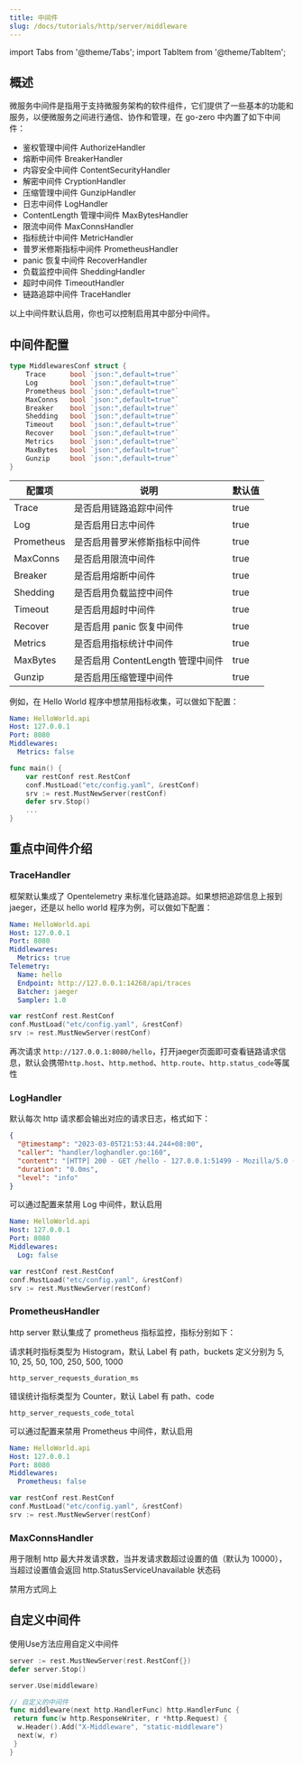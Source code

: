 ```yaml
---
title: 中间件
slug: /docs/tutorials/http/server/middleware
---
```

import Tabs from '@theme/Tabs';
import TabItem from '@theme/TabItem';

## 概述

微服务中间件是指用于支持微服务架构的软件组件，它们提供了一些基本的功能和服务，以便微服务之间进行通信、协作和管理，在 go-zero 中内置了如下中间件：

- 鉴权管理中间件 AuthorizeHandler
- 熔断中间件 BreakerHandler
- 内容安全中间件 ContentSecurityHandler
- 解密中间件 CryptionHandler
- 压缩管理中间件 GunzipHandler
- 日志中间件 LogHandler
- ContentLength 管理中间件 MaxBytesHandler
- 限流中间件 MaxConnsHandler
- 指标统计中间件 MetricHandler
- 普罗米修斯指标中间件 PrometheusHandler
- panic 恢复中间件 RecoverHandler
- 负载监控中间件 SheddingHandler
- 超时中间件 TimeoutHandler
- 链路追踪中间件 TraceHandler

以上中间件默认启用，你也可以控制启用其中部分中间件。

## 中间件配置

```go
type MiddlewaresConf struct {
    Trace      bool `json:",default=true"`
    Log        bool `json:",default=true"`
    Prometheus bool `json:",default=true"`
    MaxConns   bool `json:",default=true"`
    Breaker    bool `json:",default=true"`
    Shedding   bool `json:",default=true"`
    Timeout    bool `json:",default=true"`
    Recover    bool `json:",default=true"`
    Metrics    bool `json:",default=true"`
    MaxBytes   bool `json:",default=true"`
    Gunzip     bool `json:",default=true"`
}
```

| 配置项     | 说明                              | 默认值 |
| ---------- | --------------------------------- | ------ |
| Trace      | 是否启用链路追踪中间件            | true   |
| Log        | 是否启用日志中间件                | true   |
| Prometheus | 是否启用普罗米修斯指标中间件      | true   |
| MaxConns   | 是否启用限流中间件                | true   |
| Breaker    | 是否启用熔断中间件                | true   |
| Shedding   | 是否启用负载监控中间件            | true   |
| Timeout    | 是否启用超时中间件                | true   |
| Recover    | 是否启用 panic 恢复中间件         | true   |
| Metrics    | 是否启用指标统计中间件            | true   |
| MaxBytes   | 是否启用 ContentLength 管理中间件 | true   |
| Gunzip     | 是否启用压缩管理中间件            | true   |

例如，在 Hello World 程序中想禁用指标收集，可以做如下配置：

<Tabs>

<TabItem value="etc/config.yaml" label="etc/config.yaml" default>

```yaml
Name: HelloWorld.api
Host: 127.0.0.1
Port: 8080
Middlewares:
  Metrics: false
```

</TabItem>

<TabItem value="main.go" label="main.go" default>

```go
func main() {
    var restConf rest.RestConf
    conf.MustLoad("etc/config.yaml", &restConf)
    srv := rest.MustNewServer(restConf)
    defer srv.Stop()
    ...
}
```

</TabItem>
</Tabs>

## 重点中间件介绍

### TraceHandler

框架默认集成了 Opentelemetry 来标准化链路追踪。如果想把追踪信息上报到 jaeger，还是以 hello world 程序为例，可以做如下配置：

<Tabs>

<TabItem value="etc/config.yaml" label="etc/config.yaml" default>

```yaml
Name: HelloWorld.api
Host: 127.0.0.1
Port: 8080
Middlewares:
  Metrics: true
Telemetry:
  Name: hello
  Endpoint: http://127.0.0.1:14268/api/traces
  Batcher: jaeger
  Sampler: 1.0
```

</TabItem>

<TabItem value="main.go" label="main.go" default>

```go
var restConf rest.RestConf
conf.MustLoad("etc/config.yaml", &restConf)
srv := rest.MustNewServer(restConf)
```

</TabItem>

</Tabs>

再次请求 `http://127.0.0.1:8080/hello`，打开jaeger页面即可查看链路请求信息，默认会携带`http.host`、`http.method`、`http.route`、`http.status_code`等属性

### LogHandler

默认每次 http 请求都会输出对应的请求日志，格式如下：

```json
{
  "@timestamp": "2023-03-05T21:53:44.244+08:00",
  "caller": "handler/loghandler.go:160",
  "content": "[HTTP] 200 - GET /hello - 127.0.0.1:51499 - Mozilla/5.0 (Macintosh; Intel Mac OS X 10_15_7) AppleWebKit/537.36 (KHTML, like Gecko) Chrome/110.0.0.0 Safari/537.36",
  "duration": "0.0ms",
  "level": "info"
}
```

可以通过配置来禁用 Log 中间件，默认启用

<Tabs>

<TabItem value="etc/config.yaml" label="etc/config.yaml" default>

```yaml
Name: HelloWorld.api
Host: 127.0.0.1
Port: 8080
Middlewares:
  Log: false
```

</TabItem>

<TabItem value="main.go" label="main.go" default>

```go
var restConf rest.RestConf
conf.MustLoad("etc/config.yaml", &restConf)
srv := rest.MustNewServer(restConf)
```

</TabItem>

</Tabs>

### PrometheusHandler

http server 默认集成了 prometheus 指标监控，指标分别如下：

请求耗时指标类型为 Histogram，默认 Label 有 path，buckets 定义分别为 5, 10, 25, 50, 100, 250, 500, 1000

```
http_server_requests_duration_ms
```

错误统计指标类型为 Counter，默认 Label 有 path、code

```
http_server_requests_code_total
```

可以通过配置来禁用 Prometheus 中间件，默认启用

<Tabs>

<TabItem value="etc/config.yaml" label="etc/config.yaml" default>

```yaml
Name: HelloWorld.api
Host: 127.0.0.1
Port: 8080
Middlewares:
  Prometheus: false
```

</TabItem>

<TabItem value="main.go" label="main.go" default>

```go
var restConf rest.RestConf
conf.MustLoad("etc/config.yaml", &restConf)
srv := rest.MustNewServer(restConf)
```

</TabItem>

</Tabs>

### MaxConnsHandler

用于限制 http 最大并发请求数，当并发请求数超过设置的值（默认为 10000），当超过设置值会返回 http.StatusServiceUnavailable 状态码

禁用方式同上

## 自定义中间件

使用Use方法应用自定义中间件

```go
server := rest.MustNewServer(rest.RestConf{})
defer server.Stop()

server.Use(middleware)

// 自定义的中间件
func middleware(next http.HandlerFunc) http.HandlerFunc {
 return func(w http.ResponseWriter, r *http.Request) {
  w.Header().Add("X-Middleware", "static-middleware")
  next(w, r)
 }
}
```
